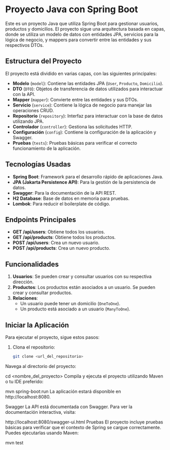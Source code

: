 # Proyecto Java con Spring Boot

Este es un proyecto Java que utiliza Spring Boot para gestionar usuarios, productos y domicilios. El proyecto sigue una arquitectura basada en capas, donde se utiliza un modelo de datos con entidades JPA, servicios para la lógica de negocio, y mappers para convertir entre las entidades y sus respectivos DTOs.

## Estructura del Proyecto

El proyecto está dividido en varias capas, con las siguientes principales:

- **Modelo** (`model`): Contiene las entidades JPA (`User`, `Producto`, `Domicilio`).
- **DTO** (`DTO`): Objetos de transferencia de datos utilizados para interactuar con la API.
- **Mapper** (`mapper`): Convierte entre las entidades y sus DTOs.
- **Servicio** (`service`): Contiene la lógica de negocio para manejar las operaciones CRUD.
- **Repositorio** (`repository`): Interfaz para interactuar con la base de datos utilizando JPA.
- **Controlador** (`controller`): Gestiona las solicitudes HTTP.
- **Configuración** (`config`): Contiene la configuración de la aplicación y Swagger.
- **Pruebas** (`tests`): Pruebas básicas para verificar el correcto funcionamiento de la aplicación.

## Tecnologías Usadas

- **Spring Boot**: Framework para el desarrollo rápido de aplicaciones Java.
- **JPA (Jakarta Persistence API)**: Para la gestión de la persistencia de datos.
- **Swagger**: Para la documentación de la API REST.
- **H2 Database**: Base de datos en memoria para pruebas.
- **Lombok**: Para reducir el boilerplate de código.

## Endpoints Principales

- **GET /api/users**: Obtiene todos los usuarios.
- **GET /api/products**: Obtiene todos los productos.
- **POST /api/users**: Crea un nuevo usuario.
- **POST /api/products**: Crea un nuevo producto.

## Funcionalidades

1. **Usuarios**: Se pueden crear y consultar usuarios con su respectiva dirección.
2. **Productos**: Los productos están asociados a un usuario. Se pueden crear y consultar productos.
3. **Relaciones**:
   - Un usuario puede tener un domicilio (`OneToOne`).
   - Un producto está asociado a un usuario (`ManyToOne`).

## Iniciar la Aplicación

Para ejecutar el proyecto, sigue estos pasos:

1. Clona el repositorio:
   ```bash
   git clone <url_del_repositorio>
Navega al directorio del proyecto:

cd <nombre_del_proyecto>
Compila y ejecuta el proyecto utilizando Maven o tu IDE preferido:

mvn spring-boot:run
La aplicación estará disponible en http://localhost:8080.

Swagger
La API está documentada con Swagger. Para ver la documentación interactiva, visita:

http://localhost:8080/swagger-ui.html
Pruebas
El proyecto incluye pruebas básicas para verificar que el contexto de Spring se cargue correctamente. Puedes ejecutarlas usando Maven:

mvn test
